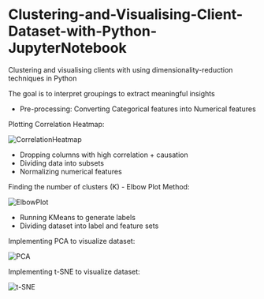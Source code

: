 # Clustering-and-Visualising-Client-Dataset-with-Python-JupyterNotebook
Clustering and visualising clients with using dimensionality-reduction techniques in Python

The goal is to interpret groupings to extract meaningful insights

- Pre-processing: Converting Categorical features into Numerical features 

Plotting Correlation Heatmap:

![CorrelationHeatmap](https://github.com/hmyenilmez24/Clustering-and-Visualising-with-Python/blob/master/CorrelationHeatmap.png)


- Dropping columns with high correlation + causation
- Dividing data into subsets
- Normalizing numerical features

Finding the number of clusters (K) - Elbow Plot Method:

![ElbowPlot](https://github.com/hmyenilmez24/Clustering-and-Visualising-with-Python/blob/master/ElbowPlot.png)


- Running KMeans to generate labels
- Dividing dataset into label and feature sets

Implementing PCA to visualize dataset:

![PCA](https://github.com/hmyenilmez24/Clustering-and-Visualising-with-Python/blob/master/PCA.png)

Implementing t-SNE to visualize dataset:

![t-SNE](https://github.com/hmyenilmez24/Clustering-and-Visualising-with-Python/blob/master/TSE.png)
